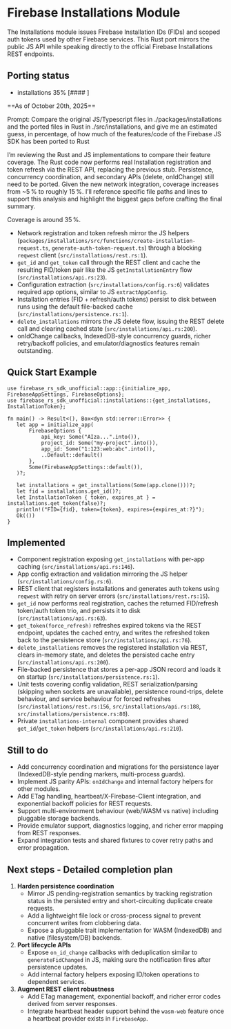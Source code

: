 # Firebase Installations Module

The Installations module issues Firebase Installation IDs (FIDs) and scoped auth tokens used by other Firebase services. This Rust port mirrors the public JS API while speaking directly to the official Firebase Installations REST endpoints.

## Porting status
- installations 35% [####      ]

==As of October 20th, 2025==

Prompt: Compare the original JS/Typescript files in ./packages/installations and the ported files in Rust in ./src/installations, and give me an estimated guess, in percentage, of how much of the features/code of the Firebase JS SDK has been ported to Rust

I’m reviewing the Rust and JS implementations to compare their feature coverage. The Rust code now performs real Installation registration and token refresh via the REST API, replacing the previous stub. Persistence, concurrency coordination, and secondary APIs (delete, onIdChange) still need to be ported. Given the new network integration, coverage increases from ~5 % to roughly 15 %. I’ll reference specific file paths and lines to support this analysis and highlight the biggest gaps before crafting the final summary.

Coverage is around 35 %.

  - Network registration and token refresh mirror the JS helpers (`packages/installations/src/functions/create-installation-request.ts`, `generate-auth-token-request.ts`) through a blocking `reqwest` client (`src/installations/rest.rs:1`).
  - `get_id` and `get_token` call through the REST client and cache the resulting FID/token pair like the JS `getInstallationEntry` flow (`src/installations/api.rs:23`).
  - Configuration extraction (`src/installations/config.rs:6`) validates required app options, similar to JS `extractAppConfig`.
  - Installation entries (FID + refresh/auth tokens) persist to disk between runs using the default file-backed cache (`src/installations/persistence.rs:1`).
  - `delete_installations` mirrors the JS delete flow, issuing the REST delete call and clearing cached state (`src/installations/api.rs:200`).
  - onIdChange callbacks, IndexedDB-style concurrency guards, richer retry/backoff policies, and emulator/diagnostics features remain outstanding.

## Quick Start Example
```rust,no_run
use firebase_rs_sdk_unofficial::app::{initialize_app, FirebaseAppSettings, FirebaseOptions};
use firebase_rs_sdk_unofficial::installations::{get_installations, InstallationToken};

fn main() -> Result<(), Box<dyn std::error::Error>> {
   let app = initialize_app(
       FirebaseOptions {
           api_key: Some("AIza...".into()),
           project_id: Some("my-project".into()),
           app_id: Some("1:123:web:abc".into()),
           ..Default::default()
       },
       Some(FirebaseAppSettings::default()),
   )?;

   let installations = get_installations(Some(app.clone()))?;
   let fid = installations.get_id()?;
   let InstallationToken { token, expires_at } = installations.get_token(false)?;
   println!("FID={fid}, token={token}, expires={expires_at:?}");
   Ok(())
}
```

## Implemented
- Component registration exposing `get_installations` with per-app caching (`src/installations/api.rs:146`).
- App config extraction and validation mirroring the JS helper (`src/installations/config.rs:6`).
- REST client that registers installations and generates auth tokens using `reqwest` with retry on server errors (`src/installations/rest.rs:15`).
- `get_id` now performs real registration, caches the returned FID/refresh token/auth token trio, and persists it to disk (`src/installations/api.rs:63`).
- `get_token(force_refresh)` refreshes expired tokens via the REST endpoint, updates the cached entry, and writes the refreshed token back to the persistence store (`src/installations/api.rs:76`).
- `delete_installations` removes the registered installation via REST, clears in-memory state, and deletes the persisted cache entry (`src/installations/api.rs:200`).
- File-backed persistence that stores a per-app JSON record and loads it on startup (`src/installations/persistence.rs:1`).
- Unit tests covering config validation, REST serialization/parsing (skipping when sockets are unavailable), persistence round-trips, delete behaviour, and service behaviour for forced refreshes (`src/installations/rest.rs:156`, `src/installations/api.rs:188`, `src/installations/persistence.rs:80`).
- Private `installations-internal` component provides shared `get_id`/`get_token` helpers (`src/installations/api.rs:210`).

## Still to do
- Add concurrency coordination and migrations for the persistence layer (IndexedDB-style pending markers, multi-process guards).
- Implement JS parity APIs: `onIdChange` and internal factory helpers for other modules.
- Add ETag handling, heartbeat/X-Firebase-Client integration, and exponential backoff policies for REST requests.
- Support multi-environment behaviour (web/WASM vs native) including pluggable storage backends.
- Provide emulator support, diagnostics logging, and richer error mapping from REST responses.
- Expand integration tests and shared fixtures to cover retry paths and error propagation.

## Next steps - Detailed completion plan
1. **Harden persistence coordination**
   - Mirror JS pending-registration semantics by tracking registration status in the persisted entry and short-circuiting duplicate create requests.
   - Add a lightweight file lock or cross-process signal to prevent concurrent writes from clobbering data.
   - Expose a pluggable trait implementation for WASM (IndexedDB) and native (filesystem/DB) backends.
2. **Port lifecycle APIs**
   - Expose `on_id_change` callbacks with deduplication similar to `generateFidChanged` in JS, making sure the notification fires after persistence updates.
   - Add internal factory helpers exposing ID/token operations to dependent services.
3. **Augment REST client robustness**
   - Add ETag management, exponential backoff, and richer error codes derived from server responses.
   - Integrate heartbeat header support behind the `wasm-web` feature once a heartbeat provider exists in `FirebaseApp`.
